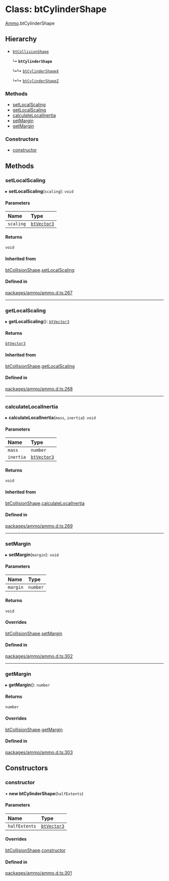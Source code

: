 # Class: btCylinderShape

[Ammo](../modules/Ammo.md).btCylinderShape

## Hierarchy

- [`btCollisionShape`](Ammo.btCollisionShape.md)

  ↳ **`btCylinderShape`**

  ↳↳ [`btCylinderShapeX`](Ammo.btCylinderShapeX.md)

  ↳↳ [`btCylinderShapeZ`](Ammo.btCylinderShapeZ.md)


### Methods

- [setLocalScaling](Ammo.btCylinderShape.md#setlocalscaling)
- [getLocalScaling](Ammo.btCylinderShape.md#getlocalscaling)
- [calculateLocalInertia](Ammo.btCylinderShape.md#calculatelocalinertia)
- [setMargin](Ammo.btCylinderShape.md#setmargin)
- [getMargin](Ammo.btCylinderShape.md#getmargin)

### Constructors

- [constructor](Ammo.btCylinderShape.md#constructor)

## Methods

### setLocalScaling

▸ **setLocalScaling**(`scaling`): `void`

#### Parameters

| Name | Type |
| :------ | :------ |
| `scaling` | [`btVector3`](Ammo.btVector3.md) |

#### Returns

`void`

#### Inherited from

[btCollisionShape](Ammo.btCollisionShape.md).[setLocalScaling](Ammo.btCollisionShape.md#setlocalscaling)

#### Defined in

[packages/ammo/ammo.d.ts:267](https://github.com/Orillusion/orillusion/blob/main/packages/ammo/ammo.d.ts#L267)

___

### getLocalScaling

▸ **getLocalScaling**(): [`btVector3`](Ammo.btVector3.md)

#### Returns

[`btVector3`](Ammo.btVector3.md)

#### Inherited from

[btCollisionShape](Ammo.btCollisionShape.md).[getLocalScaling](Ammo.btCollisionShape.md#getlocalscaling)

#### Defined in

[packages/ammo/ammo.d.ts:268](https://github.com/Orillusion/orillusion/blob/main/packages/ammo/ammo.d.ts#L268)

___

### calculateLocalInertia

▸ **calculateLocalInertia**(`mass`, `inertia`): `void`

#### Parameters

| Name | Type |
| :------ | :------ |
| `mass` | `number` |
| `inertia` | [`btVector3`](Ammo.btVector3.md) |

#### Returns

`void`

#### Inherited from

[btCollisionShape](Ammo.btCollisionShape.md).[calculateLocalInertia](Ammo.btCollisionShape.md#calculatelocalinertia)

#### Defined in

[packages/ammo/ammo.d.ts:269](https://github.com/Orillusion/orillusion/blob/main/packages/ammo/ammo.d.ts#L269)

___

### setMargin

▸ **setMargin**(`margin`): `void`

#### Parameters

| Name | Type |
| :------ | :------ |
| `margin` | `number` |

#### Returns

`void`

#### Overrides

[btCollisionShape](Ammo.btCollisionShape.md).[setMargin](Ammo.btCollisionShape.md#setmargin)

#### Defined in

[packages/ammo/ammo.d.ts:302](https://github.com/Orillusion/orillusion/blob/main/packages/ammo/ammo.d.ts#L302)

___

### getMargin

▸ **getMargin**(): `number`

#### Returns

`number`

#### Overrides

[btCollisionShape](Ammo.btCollisionShape.md).[getMargin](Ammo.btCollisionShape.md#getmargin)

#### Defined in

[packages/ammo/ammo.d.ts:303](https://github.com/Orillusion/orillusion/blob/main/packages/ammo/ammo.d.ts#L303)

## Constructors

### constructor

• **new btCylinderShape**(`halfExtents`)

#### Parameters

| Name | Type |
| :------ | :------ |
| `halfExtents` | [`btVector3`](Ammo.btVector3.md) |

#### Overrides

[btCollisionShape](Ammo.btCollisionShape.md).[constructor](Ammo.btCollisionShape.md#constructor)

#### Defined in

[packages/ammo/ammo.d.ts:301](https://github.com/Orillusion/orillusion/blob/main/packages/ammo/ammo.d.ts#L301)
